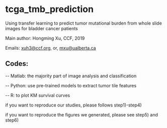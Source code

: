 # tcga_tmb_prediction
Using transfer learning to predict tumor mutational burden from whole slide images for bladder cancer patients

Main author: Hongming Xu, CCF, 2019

Emails: xuh3@ccf.org, or, mxu@ualberta.ca

## Codes:
-- Matlab: the majority part of image analysis and classification

-- Python: use pre-trained models to extract tumor tile features

-- R: to plot KM survival curves

if you want to reproduce our studies, please follows step1)-step4)

if you want to reproduce the figures we generated, please see step5) and step6)
